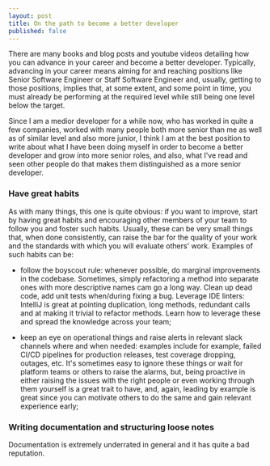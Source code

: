 ```yaml
---
layout: post
title: On the path to become a better developer
published: false
---
```


There are many books and blog posts and youtube videos detailing how you can advance in your career and become a better developer. Typically, advancing in your career means aiming for and reaching positions like Senior Software Engineer or Staff Software Engineer and, usually, getting to those positions, implies that, at some extent, and some point in time, you must already be performing at the required level while still being one level below the target.

Since I am a medior developer for a while now, who has worked in quite a few companies, worked with many people both more senior than me as well as of similar level and also more junior, I think I am at the best position to write about what I have been doing myself in order to become a better developer and grow into more senior roles, and also, what I've read and seen other people do that makes them distinguished as a more senior developer.

### Have great habits

As with many things, this one is quite obvious: if you want to improve, start by having great habits and encouraging other members of your team to follow you and foster such habits. Usually, these can be very small things that, when done consistently, can raise the bar for the quality of your work and the standards with which you will evaluate others' work. Examples of such habits can be:

- follow the boyscout rule: whenever possible, do marginal improvements in the codebase. Sometimes, simply refactoring a method into separate ones with more descriptive names cam go a long way. Clean up dead code, add unit tests when/during fixing a bug. Leverage IDE linters: IntelliJ is great at pointing duplication, long methods, redundant calls and at making it trivial to refactor methods. Learn how to leverage these and spread the knowledge across your team;

- keep an eye on operational things and raise alerts in relevant slack channels where and when needed: examples include for example, failed CI/CD pipelines for production releases, test coverage dropping, outages, etc. It's sometimes easy to ignore these things or wait for platform teams or others to raise the alarms, but, being proactive in either raising the issues with the right people or even working through them yourself is a great trait to have, and, again, leading by example is great since you can motivate others to do the same and gain relevant experience early;

### Writing documentation and structuring loose notes

Documentation is extremely underrated in general and it has quite a bad reputation.
